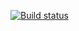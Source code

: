 [![Build status](https://ci.appveyor.com/api/projects/status/1mtsnubbhroj0iuo?svg=true)](https://ci.appveyor.com/project/andrewklips/authtest)
